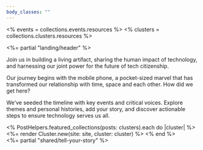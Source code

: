 ```yaml
---
body_classes: ""
---
```

<% events = collections.events.resources %>
<% clusters = collections.clusters.resources %>

<%= partial "landing/header" %>
<main class="min-w-[260px] max-w-[1550px] mx-auto mt-[40px]">
  <div class="px-5 flex gap-[20px] flex-col w-full md:w-3/5 my-[50px] mx-auto">
    <p>Join us in building a living artifact, sharing the human impact of technology, and harnessing our joint power for the future of tech citizenship.</p>
    <p>Our journey begins with the mobile phone, a pocket-sized marvel that has transformed our relationship with time, space and each other. How did we get here?</p>
    <p>We’ve seeded the timeline with key events and critical voices. Explore themes and <a class="underline">personal histories</a>, add <a class="underline">your story</a>, and <a class="underline">discover actionable steps</a> to ensure technology serves us all.</p>
  </div>
  <% PostHelpers.featured_collections(posts: clusters).each do |cluster| %>
    <%= render Cluster.new(site: site, cluster: cluster) %>
  <% end %>
</main>
<%= partial "shared/tell-your-story" %>
